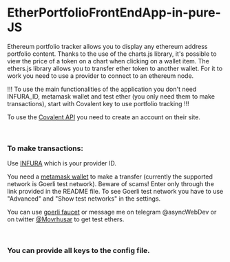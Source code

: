 # EtherPortfolioFrontEndApp-in-pure-JS

Ethereum portfolio tracker 
allows you to display any ethereum address portfolio content.
Thanks to the use of the charts.js library, it's possible to view the price of a token on a chart when clicking on a wallet item. 
The ethers.js library allows you to transfer ether token to another wallet. For it to work you need to use a provider to connect to an ethereum node.

!!! To use the main functionalities of the application you don't need INFURA_ID, metamask wallet and test ether (you only need them to make transactions), start with Covalent key to use portfolio tracking !!!

To use the <a href="https://www.covalenthq.com/" target="_blank">Covalent API</a> you need to create an account on their site. 

<br />

### To make transactions:

Use <a href="https://www.infura.io/" target="_blank">INFURA</a> which is your provider ID. 

You need a <a href="https://metamask.io/" target="_blank">metamask wallet</a> to make a transfer (currently the supported network is Goerli test network). Beware of scams! Enter only through the link provided in the README file. To see Goerli test network you have to use "Advanced" and "Show test networks" in the settings. 

You can use <a href="https://goerlifaucet.com/" target="_blank">goerli faucet</a> or message me on telegram @asyncWebDev or on twitter <a href="https://twitter.com/Movrhusar" target="_blank">@Movrhusar</a> to get test ethers.

<br />

### You can provide all keys to the config file.

<br />
